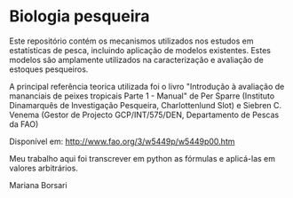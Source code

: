 # Biologia pesqueira

Este repositório contém os mecanismos utilizados nos estudos em estatísticas de pesca, incluindo aplicação de modelos existentes. 
Estes modelos são amplamente utilizados na caracterização e avaliação de estoques pesqueiros.

A principal referência teorica utilizada foi o livro "Introdução à avaliação de mananciais de peixes tropicais Parte 1 - Manual" de Per Sparre (Instituto Dinamarquês de Investigação Pesqueira, Charlottenlund Slot) e Siebren C. Venema (Gestor de Projecto GCP/INT/575/DEN, Departamento de Pescas da FAO)
 
Disponível em: http://www.fao.org/3/w5449p/w5449p00.htm

Meu trabalho aqui foi transcrever em python as fórmulas e aplicá-las em valores arbitrários.

Mariana Borsari

